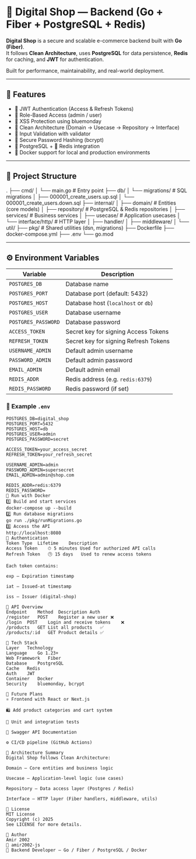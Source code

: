 # 🛒 Digital Shop — Backend (Go + Fiber + PostgreSQL + Redis)

**Digital Shop** is a secure and scalable e-commerce backend built with **Go (Fiber)**.  
It follows **Clean Architecture**, uses **PostgreSQL** for data persistence, **Redis** for caching, and **JWT** for authentication.

Built for performance, maintainability, and real-world deployment.

---

## 🚀 Features

- 🔐 JWT Authentication (Access & Refresh Tokens)
- 🧩 Role-Based Access (admin / user)
- 🧼 XSS Protection using bluemonday
- 🧱 Clean Architecture (Domain → Usecase → Repository → Interface)
- 🧠 Input Validation with validator
- 🧰 Secure Password Hashing (bcrypt)
- 🐘 PostgreSQL + 🧊 Redis integration
- 🐳 Docker support for local and production environments

---

## 🧭 Project Structure

.
├── cmd/
│ └── main.go # Entry point
├── db/
│ └── migrations/ # SQL migrations
│ ├── 000001_create_users.up.sql
│ └── 000001_create_users.down.sql
├── internal/
│ ├── domain/ # Entities (core models)
│ ├── repository/ # PostgreSQL & Redis repositories
│ ├── services/ # Business services
│ ├── usecase/ # Application usecases
│ └── interface/http/ # HTTP layer
│ ├── handler/
│ ├── middleware/
│ └── util/
├── pkg/ # Shared utilities (dsn, migrations)
├── Dockerfile
├── docker-compose.yml
├── .env
└── go.mod

---

## ⚙️ Environment Variables

| Variable | Description |
|-----------|-------------|
| `POSTGRES_DB` | Database name |
| `POSTGRES_PORT` | Database port (default: 5432) |
| `POSTGRES_HOST` | Database host (`localhost` or `db`) |
| `POSTGRES_USER` | Database username |
| `POSTGRES_PASSWORD` | Database password |
| `ACCESS_TOKEN` | Secret key for signing Access Tokens |
| `REFRESH_TOKEN` | Secret key for signing Refresh Tokens |
| `USERNAME_ADMIN` | Default admin username |
| `PASSWORD_ADMIN` | Default admin password |
| `EMAIL_ADMIN` | Default admin email |
| `REDIS_ADDR` | Redis address (e.g. `redis:6379`) |
| `REDIS_PASSWORD` | Redis password (if set) |

### 🧩 Example `.env`

```env
POSTGRES_DB=digital_shop
POSTGRES_PORT=5432
POSTGRES_HOST=db
POSTGRES_USER=admin
POSTGRES_PASSWORD=secret

ACCESS_TOKEN=your_access_secret
REFRESH_TOKEN=your_refresh_secret

USERNAME_ADMIN=admin
PASSWORD_ADMIN=supersecret
EMAIL_ADMIN=admin@shop.com

REDIS_ADDR=redis:6379
REDIS_PASSWORD=
🐳 Run with Docker
1️⃣ Build and start services
docker-compose up --build
2️⃣ Run database migrations
go run ./pkg/runMigrations.go
3️⃣ Access the API
http://localhost:8080
🔑 Authentication
Token Type	Lifetime	Description
Access Token	⏱ 5 minutes	Used for authorized API calls
Refresh Token	🕒 15 days	Used to renew access tokens

Each token contains:

exp — Expiration timestamp

iat — Issued-at timestamp

iss — Issuer (digital-shop)

📡 API Overview
Endpoint	Method	Description	Auth
/register	POST	Register a new user	❌
/login	POST	Login and receive tokens	❌
/products	GET	List all products	✅
/products/:id	GET	Product details	✅

🧱 Tech Stack
Layer	Technology
Language	Go 1.23+
Web Framework	Fiber
Database	PostgreSQL
Cache	Redis
Auth	JWT
Container	Docker
Security	bluemonday, bcrypt

🧹 Future Plans
⚛️ Frontend with React or Next.js

🛍️ Add product categories and cart system

🧪 Unit and integration tests

📘 Swagger API Documentation

⚙️ CI/CD pipeline (GitHub Actions)

🧠 Architecture Summary
Digital Shop follows Clean Architecture:

Domain — Core entities and business logic

Usecase — Application-level logic (use cases)

Repository — Data access layer (Postgres / Redis)

Interface — HTTP layer (Fiber handlers, middleware, utils)

🪪 License
MIT License
Copyright (c) 2025
See LICENSE for more details.

💬 Author
Amir 2002
📧 amir2002-js
🧠 Backend Developer — Go / Fiber / PostgreSQL / Docker

